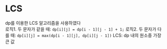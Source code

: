 # LCS

dp를 이용한 LCS 알고리즘을 사용하였다<br>
로직1. 두 문자가 같을 때: `dp[i][j] = dp[i - 1][j - 1] + 1;`
로직2. 두 문자가 다를 때: `dp[i][j] = max(dp[i - 1][j], dp[i][j - 1])`
LCS: dp 내의 원소중 가장 큰 값
